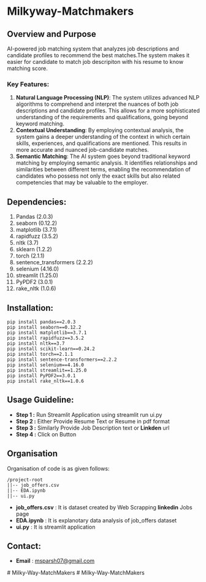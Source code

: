 # Milkyway-Matchmakers
## Overview and Purpose
 AI-powered job matching system that analyzes job descriptions and candidate profiles to recommend the best matches.The system makes it easier for candidate to match job descripiton with his resume to know matching score.
### Key Features:
1. **Natural Language Processing (NLP)**: The system utilizes advanced NLP algorithms to comprehend and interpret the nuances of both job descriptions and candidate profiles. This allows for a more sophisticated understanding of the requirements and qualifications, going beyond keyword matching.
2. **Contextual Understanding**: By employing contextual analysis, the system gains a deeper understanding of the context in which certain skills, experiences, and qualifications are mentioned. This results in more accurate and nuanced job-candidate matches.
3. **Semantic Matching**: The AI system goes beyond traditional keyword matching by employing semantic analysis. It identifies relationships and similarities between different terms, enabling the recommendation of candidates who possess not only the exact skills but also related competencies that may be valuable to the employer.

## Dependencies:
1. Pandas (2.0.3)
2. seaborn (0.12.2)
3. matplotlib (3.7.1)
4. rapidfuzz (3.5.2)
5. nltk  (3.7)
6. sklearn (1.2.2)
7. torch (2.1.1)
8. sentence_transformers (2.2.2)
9. selenium  (4.16.0)
10. streamlit (1.25.0)
11. PyPDF2 (3.0.1)
12. rake_nltk (1.0.6)

## Installation:
```
pip install pandas==2.0.3
pip install seaborn==0.12.2
pip install matplotlib==3.7.1
pip install rapidfuzz==3.5.2
pip install nltk==3.7
pip install scikit-learn==0.24.2 
pip install torch==2.1.1  
pip install sentence-transformers==2.2.2
pip install selenium==4.16.0
pip install streamlit==1.25.0
pip install PyPDF2==3.0.1
pip install rake_nltk==1.0.6
```
## Usage Guideline:
- **Step 1 :** Run Streamlit Application using  streamlit run ui.py
- **Step 2 :** Either Provide Resume Text or Resume in pdf format
- **Step 3 :** Similarly Provide Job Description text or __Linkden__ url
- **Step 4 :** Click on Button 

## Organisation
Organisation of code is as given follows:
```
/project-root
||-- job_offers.csv
||-- EDA.ipynb
||-- ui.py
```

- **job_offers.csv** : It is dataset created by Web Scrapping __linkedin__ Jobs page
- **EDA.ipynb** : It is explanotary data analysis of job_offers dataset 
- **ui.py** : It is streamlit application

## Contact:
-  __Email__ : msparsh07@gmail.com

#   M i l k y - W a y - M a t c h M a k e r s  
 #   M i l k y - W a y - M a t c h M a k e r s  
 